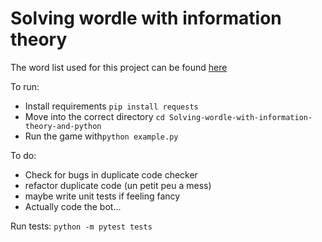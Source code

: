 # Solving wordle with information theory

The word list used for this project can be found [here](https://raw.githubusercontent.com/tabatkins/wordle-list/main/words)

To run:
* Install requirements `pip install requests`
* Move into the correct directory `cd Solving-wordle-with-information-theory-and-python`
* Run the game with`python example.py`

To do:

* Check for bugs in duplicate code checker
* refactor duplicate code (un petit peu a mess)
* maybe write unit tests if feeling fancy
* Actually code the bot...

Run tests:
`python -m pytest tests`
